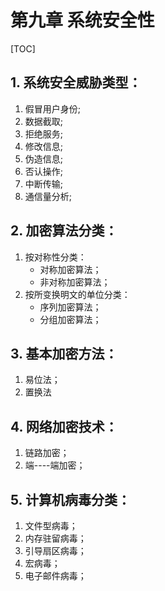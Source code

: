 # 第九章 系统安全性

[TOC]



## 1. 系统安全威胁类型：
1. 假冒用户身份<msaquerading>;
2. 数据截取<Data Interception>;
3. 拒绝服务<Denial of server>;
4. 修改信息<Modification>;
5. 伪造信息<Fabrication>;
6. 否认操作<Repudiation>;
7. 中断传输<Interruption>;
8. 通信量分析<Traffic Analysis>;



## 2. 加密算法分类：
1. 按对称性分类：
   - 对称加密算法；
   - 非对称加密算法；
2. 按所变换明文的单位分类：
   - 序列加密算法；
   - 分组加密算法；



## 3. 基本加密方法：

1. 易位法；
2. 置换法



## 4. 网络加密技术：

1. 链路加密；
2. 端----端加密；



## 5. 计算机病毒分类：

1. 文件型病毒；
2. 内存驻留病毒；
3. 引导扇区病毒；
4. 宏病毒；
5. 电子邮件病毒；